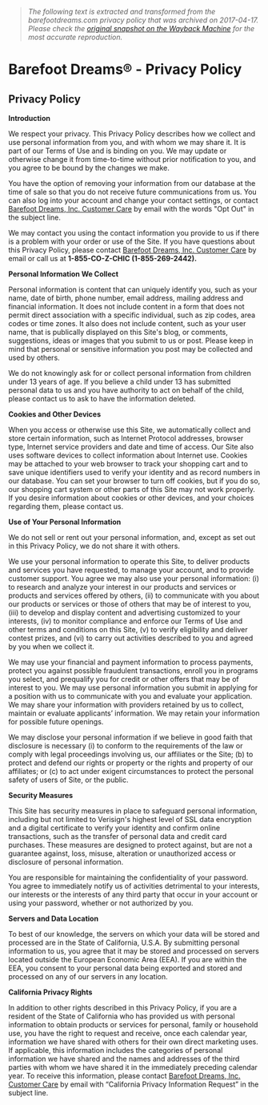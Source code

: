> *The following text is extracted and transformed from the barefootdreams.com privacy policy that was archived on 2017-04-17. Please check the [original snapshot on the Wayback Machine](https://web.archive.org/web/20170417155411id_/https%3A//www.barefootdreams.com/privacy-policy.html) for the most accurate reproduction.*

# Barefoot Dreams® - Privacy Policy

## Privacy Policy

**Introduction**

We respect your privacy. This Privacy Policy describes how we collect and use personal information from you, and with whom we may share it. It is part of our Terms of Use and is binding on you. We may update or otherwise change it from time-to-time without prior notification to you, and you agree to be bound by the changes we make.

You have the option of removing your information from our database at the time of sale so that you do not receive future communications from us. You can also log into your account and change your contact settings, or contact [Barefoot Dreams, Inc. Customer Care](mailto:customercare@barefootdreams.com) by email with the words "Opt Out" in the subject line.

We may contact you using the contact information you provide to us if there is a problem with your order or use of the Site. If you have questions about this Privacy Policy, please contact [Barefoot Dreams, Inc. Customer Care](mailto:customercare@barefootdreams.com) by email or call us at **1-855-CO-Z-CHIC (1-855-269-2442).**

**Personal Information We Collect**

Personal information is content that can uniquely identify you, such as your name, date of birth, phone number, email address, mailing address and financial information. It does not include content in a form that does not permit direct association with a specific individual, such as zip codes, area codes or time zones. It also does not include content, such as your user name, that is publically displayed on this Site's blog, or comments, suggestions, ideas or images that you submit to us or post. Please keep in mind that personal or sensitive information you post may be collected and used by others.

We do not knowingly ask for or collect personal information from children under 13 years of age. If you believe a child under 13 has submitted personal data to us and you have authority to act on behalf of the child, please contact us to ask to have the information deleted. 

**Cookies and Other Devices**

When you access or otherwise use this Site, we automatically collect and store certain information, such as Internet Protocol addresses, browser type, Internet service providers and date and time of access. Our Site also uses software devices to collect information about Internet use. Cookies may be attached to your web browser to track your shopping cart and to save unique identifiers used to verify your identity and as record numbers in our database. You can set your browser to turn off cookies, but if you do so, our shopping cart system or other parts of this Site may not work properly. If you desire information about cookies or other devices, and your choices regarding them, please contact us.

**Use of Your Personal Information**

We do not sell or rent out your personal information, and, except as set out in this Privacy Policy, we do not share it with others.

We use your personal information to operate this Site, to deliver products and services you have requested, to manage your account, and to provide customer support. You agree we may also use your personal information: (i) to research and analyze your interest in our products and services or products and services offered by others, (ii) to communicate with you about our products or services or those of others that may be of interest to you, (iii) to develop and display content and advertising customized to your interests, (iv) to monitor compliance and enforce our Terms of Use and other terms and conditions on this Site, (v) to verify eligibility and deliver contest prizes, and (vi) to carry out activities described to you and agreed by you when we collect it.

We may use your financial and payment information to process payments, protect you against possible fraudulent transactions, enroll you in programs you select, and prequalify you for credit or other offers that may be of interest to you. We may use personal information you submit in applying for a position with us to communicate with you and evaluate your application. We may share your information with providers retained by us to collect, maintain or evaluate applicants’ information. We may retain your information for possible future openings.

We may disclose your personal information if we believe in good faith that disclosure is necessary (i) to conform to the requirements of the law or comply with legal proceedings involving us, our affiliates or the Site; (b) to protect and defend our rights or property or the rights and property of our affiliates; or (c) to act under exigent circumstances to protect the personal safety of users of Site, or the public.

**Security Measures**

This Site has security measures in place to safeguard personal information, including but not limited to Verisign's highest level of SSL data encryption and a digital certificate to verify your identity and confirm online transactions, such as the transfer of personal data and credit card purchases. These measures are designed to protect against, but are not a guarantee against, loss, misuse, alteration or unauthorized access or disclosure of personal information.

You are responsible for maintaining the confidentiality of your password. You agree to immediately notify us of activities detrimental to your interests, our interests or the interests of any third party that occur in your account or using your password, whether or not authorized by you.

**Servers and Data Location**

To best of our knowledge, the servers on which your data will be stored and processed are in the State of California, U.S.A. By submitting personal information to us, you agree that it may be stored and processed on servers located outside the European Economic Area (EEA). If you are within the EEA, you consent to your personal data being exported and stored and processed on any of our servers in any location.

**California Privacy Rights**

In addition to other rights described in this Privacy Policy, if you are a resident of the State of California who has provided us with personal information to obtain products or services for personal, family or household use, you have the right to request and receive, once each calendar year, information we have shared with others for their own direct marketing uses. If applicable, this information includes the categories of personal information we have shared and the names and addresses of the third parties with whom we have shared it in the immediately preceding calendar year. To receive this information, please contact [Barefoot Dreams, Inc. Customer Care](mailto:customercare@barefootdreams.com) by email with “California Privacy Information Request” in the subject line.
